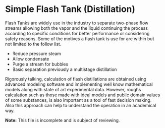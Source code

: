 # Simple Flash Tank (Distillation)

Flash Tanks are widely use in the industry to separate two-phase flow streams
allowing both the vapor and the liquid continuing the process according to
specific conditions for better performance or considering safety reasons. Some
of the motives a flash tank is use for are within but not limited to the
follow list.

* Reduce pressure steam
* Allow condensate
* Purge a stream for bubbles
* Basic separation previously a multistage distillation

Rigorously talking, calculation of flash distillations are obtained using
advanced modeling software and implementing well know mathematical models along
with state of art experimental data. However, roughs calculation such as those
made with ideal models and public domain values of some substances, is also
important as a tool of fast decision making. Also this approach can help to
understand the operation in an academical way. 

**Note:** This file is incomplete and is subject of reviewing.
